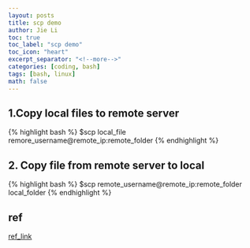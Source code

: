 ```yaml
---
layout: posts
title: scp demo
author: Jie Li
toc: true
toc_label: "scp demo"
toc_icon: "heart"
excerpt_separator: "<!--more-->"
categories: [coding, bash]
tags: [bash, linux]
math: false
---
```


## 1.Copy local files to remote server
{% highlight bash %}
$scp local_file remore_username@remote_ip:remote_folder
{% endhighlight %}

<!--more-->

## 2. Copy file from remote server to local
{% highlight bash %}
$scp remote_username@remote_ip:remote_folder local_folder
{% endhighlight %}

## ref
[ref_link](https://linuxtools-rst.readthedocs.io/zh_CN/latest/tool/scp.html)
